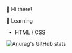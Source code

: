 👋 Hi there!

🌱 Learning

- HTML / CSS

![Anurag's GitHub stats](https://github-readme-stats.vercel.app/api?username=Hyunu02&count_private=true&show_icons=true&theme=tokyonight&hide=stars,issues)

<!--
**Hyunu02/Hyunu02** is a ✨ _special_ ✨ repository because its `README.md` (this file) appears on your GitHub profile.

Here are some ideas to get you started:

- 🔭 I’m currently working on ...
- 🌱 I’m currently learning ...
- 👯 I’m looking to collaborate on ...
- 🤔 I’m looking for help with ...
- 💬 Ask me about ...
- 📫 How to reach me: ...
- 😄 Pronouns: ...
- ⚡ Fun fact: ...
-->
